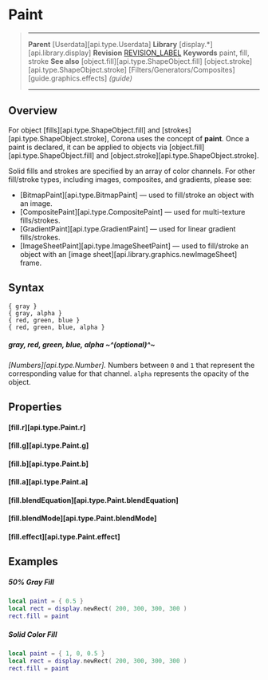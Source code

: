 # Paint

> --------------------- ------------------------------------------------------------------------------------------
> __Parent__            [Userdata][api.type.Userdata]
> __Library__           [display.*][api.library.display]
> __Revision__          [REVISION_LABEL](REVISION_URL)
> __Keywords__          paint, fill, stroke
> __See also__          [object.fill][api.type.ShapeObject.fill]
>						[object.stroke][api.type.ShapeObject.stroke]
>						[Filters/Generators/Composites][guide.graphics.effects] _(guide)_
> --------------------- ------------------------------------------------------------------------------------------


## Overview

For object [fills][api.type.ShapeObject.fill] and [strokes][api.type.ShapeObject.stroke], Corona uses the concept of __paint__. Once a paint is declared, it can be applied to objects via [object.fill][api.type.ShapeObject.fill] and [object.stroke][api.type.ShapeObject.stroke].

Solid fills and strokes are specified by an array of color channels. For other fill/stroke types, including images, composites, and gradients, please see:

* [BitmapPaint][api.type.BitmapPaint] &mdash; used to fill/stroke an object with an image.
* [CompositePaint][api.type.CompositePaint] &mdash; used for multi-texture fills/strokes.
* [GradientPaint][api.type.GradientPaint] &mdash; used for linear gradient fills/strokes.
* [ImageSheetPaint][api.type.ImageSheetPaint] &mdash; used to fill/stroke an object with an [image sheet][api.library.graphics.newImageSheet] frame.

## Syntax

``````
{ gray }
{ gray, alpha }
{ red, green, blue }
{ red, green, blue, alpha }
``````

##### gray, red, green, blue, alpha ~^(optional)^~
_[Numbers][api.type.Number]._ Numbers between `0` and `1` that represent the corresponding value for that channel. `alpha` represents the opacity of the object.


## Properties

#### [fill.r][api.type.Paint.r]

#### [fill.g][api.type.Paint.g]

#### [fill.b][api.type.Paint.b]

#### [fill.a][api.type.Paint.a]

#### [fill.blendEquation][api.type.Paint.blendEquation]

#### [fill.blendMode][api.type.Paint.blendMode]

#### [fill.effect][api.type.Paint.effect]


## Examples

##### 50% Gray Fill

``````lua
local paint = { 0.5 }
local rect = display.newRect( 200, 300, 300, 300 )
rect.fill = paint
``````

##### Solid Color Fill

``````lua
local paint = { 1, 0, 0.5 }
local rect = display.newRect( 200, 300, 300, 300 )
rect.fill = paint
``````